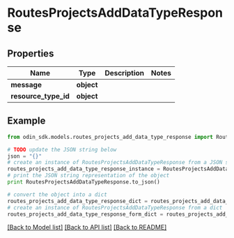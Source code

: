 # RoutesProjectsAddDataTypeResponse


## Properties

Name | Type | Description | Notes
------------ | ------------- | ------------- | -------------
**message** | **object** |  | 
**resource_type_id** | **object** |  | 

## Example

```python
from odin_sdk.models.routes_projects_add_data_type_response import RoutesProjectsAddDataTypeResponse

# TODO update the JSON string below
json = "{}"
# create an instance of RoutesProjectsAddDataTypeResponse from a JSON string
routes_projects_add_data_type_response_instance = RoutesProjectsAddDataTypeResponse.from_json(json)
# print the JSON string representation of the object
print RoutesProjectsAddDataTypeResponse.to_json()

# convert the object into a dict
routes_projects_add_data_type_response_dict = routes_projects_add_data_type_response_instance.to_dict()
# create an instance of RoutesProjectsAddDataTypeResponse from a dict
routes_projects_add_data_type_response_form_dict = routes_projects_add_data_type_response.from_dict(routes_projects_add_data_type_response_dict)
```
[[Back to Model list]](../README.md#documentation-for-models) [[Back to API list]](../README.md#documentation-for-api-endpoints) [[Back to README]](../README.md)


